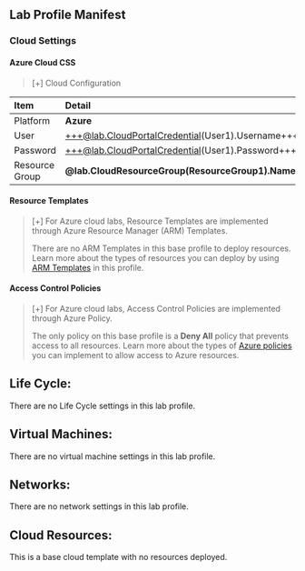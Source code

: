## Lab Profile Manifest

### Cloud Settings

#### Azure Cloud CSS
>[+] Cloud Configuration
>
| Item | Detail |
|:---------|:---------|
| Platform | **Azure** |
| User | +++@lab.CloudPortalCredential(User1).Username+++ |
| Password | +++@lab.CloudPortalCredential(User1).Password+++ |
| Resource Group | **@lab.CloudResourceGroup(ResourceGroup1).Name**|


#### Resource Templates
>[+] For Azure cloud labs, Resource Templates are implemented through Azure Resource Manager (ARM) Templates. 
>
>There are no ARM Templates in this base profile to deploy resources. Learn more about the types of resources you can deploy by using [ARM Templates](https://learn.microsoft.com/en-us/azure/azure-resource-manager/templates/overview) in this profile. 



#### Access Control Policies
>[+] For Azure cloud labs, Access Control Policies are implemented through Azure Policy. 
>
>The only policy on this base profile is a **Deny All** policy that prevents access to all resources. Learn more about the types of [Azure policies](https://learn.microsoft.com/en-us/azure/governance/policy/overview) you can implement to allow access to Azure resources. 


## Life Cycle:
There are no Life Cycle settings in this lab profile.

## Virtual Machines:
There are no virtual machine settings in this lab profile.

## Networks:
There are no network settings in this lab profile.

## Cloud Resources:
This is a base cloud template with no resources deployed.
